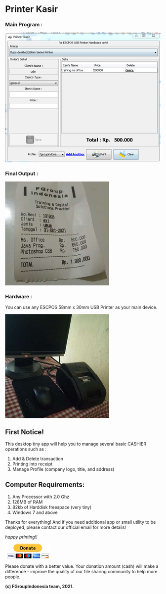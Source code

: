 # Printer Kasir


### Main Program :
![Preview01](images/preview_printer_kasir.png)


### Final Output :
![Preview02](images/preview_receipt_small.jpg)


### Hardware :

You can use any ESCPOS 58mm x 30mm USB Printer as your main device.

![Preview03](images/printer_58mm.jpg)


## First Notice!

This desktop tiny app will help you to manage several basic CASHIER operations such as :
1. Add & Delete transaction
2. Printing into receipt
3. Manage Profile (company logo, title, and address)


## Computer Requirements:

1. Any Processor with 2.0 Ghz
2. 128MB of RAM
3. 82kb of Harddisk freespace (very tiny)
4. Windows 7 and above


Thanks for everything! And if you need additional app or small utility to be deployed, please contact our official email for more details!

*happy printing!!*


![donate](images/donate.gif)

Please donate with a better value. Your donation amount (cash) will make a difference - improve the quality of our file sharing community to help more people.

**(c) FGroupIndonesia team, 2021.**

